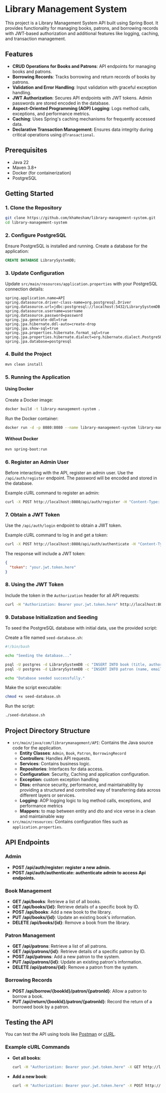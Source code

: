 # Library Management System

This project is a Library Management System API built using Spring Boot. It provides functionality for managing books, patrons, and borrowing records with JWT-based authorization and additional features like logging, caching, and transaction management.

## Features

- **CRUD Operations for Books and Patrons**: API endpoints for managing books and patrons.
- **Borrowing Records**: Tracks borrowing and return records of books by patrons.
- **Validation and Error Handling**: Input validation with graceful exception handling.
- **JWT Authorization**: Secures API endpoints with JWT tokens. Admin passwords are stored encoded in the database.
- **Aspect-Oriented Programming (AOP) Logging**: Logs method calls, exceptions, and performance metrics.
- **Caching**: Uses Spring's caching mechanisms for frequently accessed data.
- **Declarative Transaction Management**: Ensures data integrity during critical operations using `@Transactional`.

## Prerequisites

- Java 22
- Maven 3.8+
- Docker (for containerization)
- PostgreSQL

## Getting Started

### 1. Clone the Repository

```bash
git clone https://github.com/khaHesham/library-management-system.git
cd library-management-system
```

### 2. Configure PostgreSQL

Ensure PostgreSQL is installed and running. Create a database for the application:

```sql
CREATE DATABASE LibrarySystemDB;
```

### 3. Update Configuration

Update `src/main/resources/application.properties` with your PostgreSQL connection details:

```properties
spring.application.name=API
spring.datasource.driver-class-name=org.postgresql.Driver
spring.datasource.url=jdbc:postgresql://localhost:5432/LibrarySystemDB
spring.datasource.username=username
spring.datasource.password=password
spring.jpa.generate-ddl=true
spring.jpa.hibernate.ddl-auto=create-drop
spring.jpa.show-sql=true
spring.jpa.properties.hibernate.format_sql=true
spring.jpa.properties.hibernate.dialect=org.hibernate.dialect.PostgreSQLDialect
spring.jpa.database=postgresql
```

### 4. Build the Project

```bash
mvn clean install
```

### 5. Running the Application

#### Using Docker

Create a Docker image:

```bash
docker build -t library-management-system .
```

Run the Docker container:

```bash
docker run -d -p 8080:8080 --name library-management-system library-management-system
```

#### Without Docker

```bash
mvn spring-boot:run
```

### 6. Register an Admin User

Before interacting with the API, register an admin user. Use the `/api/auth/register` endpoint. The password will be encoded and stored in the database.

Example cURL command to register an admin:

```bash
curl -X POST http://localhost:8080/api/auth/register -H "Content-Type: application/json" -d '{"username": "admin", "password": "adminpassword"}'
```

### 7. Obtain a JWT Token

Use the `/api/auth/login` endpoint to obtain a JWT token.

Example cURL command to log in and get a token:

```bash
curl -X POST http://localhost:8080/api/auth/authenticate -H "Content-Type: application/json" -d '{"username": "admin", "password": "adminpassword"}'
```

The response will include a JWT token:

```json
{
  "token": "your.jwt.token.here"
}
```

### 8. Using the JWT Token

Include the token in the `Authorization` header for all API requests:

```bash
curl -H "Authorization: Bearer your.jwt.token.here" http://localhost:8080/api/books
```

### 9. Database Initialization and Seeding

To seed the PostgreSQL database with initial data, use the provided script:

Create a file named `seed-database.sh`:

```bash
#!/bin/bash

echo "Seeding the database..."

psql -U postgres -d LibrarySystemDB -c "INSERT INTO book (title, author, publication_year, isbn) VALUES ('Book 1', 'Author 1', 2023, '1111111111');"
psql -U postgres -d LibrarySystemDB -c "INSERT INTO patron (name, email, phone_number, address, city, state, zip_code) VALUES ('Patron 1', 'patron1@example.com', '123-456-7890', '123 Main St', 'Anytown', 'Anystate', '12345');"

echo "Database seeded successfully."
```

Make the script executable:

```bash
chmod +x seed-database.sh
```

Run the script:

```bash
./seed-database.sh
```

## Project Directory Structure

- `src/main/java/com/librarymanagement/API`: Contains the Java source code for the application.
  - **Entity Classes**: `Admin`, `Book`, `Patron`, `BorrowingRecord`
  - **Controllers**: Handles API requests.
  - **Services**: Contains business logic.
  - **Repositories**: Interfaces for data access.
  - **Configuration**: Security, Caching and application configuration.
  - **Exception:** custom exception handling
  - **Dtos:** enhance security, performance, and maintainability by providing a structured and controlled way of transferring data across different layers or services.
  - **Logging:** AOP logging logic  to log method calls, exceptions, and performance metrics
  - **Mappers:** to map between entity and dto and vice verse in a clean and maintainable way
- `src/main/resources`: Contains configuration files such as `application.properties`.

## API Endpoints

### Admin

* **POST /api/auth/register: register a new admin.**
* **POST /api/auth/authenticate: authenticate admin to access Api endpoints.**

### Book Management

- **GET /api/books**: Retrieve a list of all books.
- **GET /api/books/{id}**: Retrieve details of a specific book by ID.
- **POST /api/books**: Add a new book to the library.
- **PUT /api/books/{id}**: Update an existing book's information.
- **DELETE /api/books/{id}**: Remove a book from the library.

### Patron Management

- **GET /api/patrons**: Retrieve a list of all patrons.
- **GET /api/patrons/{id}**: Retrieve details of a specific patron by ID.
- **POST /api/patrons**: Add a new patron to the system.
- **PUT /api/patrons/{id}**: Update an existing patron's information.
- **DELETE /api/patrons/{id}**: Remove a patron from the system.

### Borrowing Records

- **POST /api/borrow/{bookId}/patron/{patronId}**: Allow a patron to borrow a book.
- **PUT /api/return/{bookId}/patron/{patronId}**: Record the return of a borrowed book by a patron.

## Testing the API

You can test the API using tools like [Postman](https://www.postman.com/) or [cURL](https://curl.se/).

### Example cURL Commands

- **Get all books**:

  ```bash
  curl -H "Authorization: Bearer your.jwt.token.here" -X GET http://localhost:8080/api/books
  ```
- **Add a new book**:

  ```bash
  curl -H "Authorization: Bearer your.jwt.token.here" -X POST http://localhost:8080/api/books -H "Content-Type: application/json" -d '{"title": "Book Title", "author": "Author Name", "publicationYear": 2023, "isbn": "1234567890"}'
  ```
